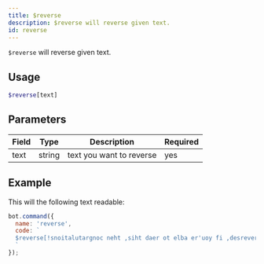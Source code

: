 ```yaml
---
title: $reverse 
description: $reverse will reverse given text.
id: reverse
---
```


`$reverse` will reverse given text.

## Usage

```php
$reverse[text]
```

## Parameters 


| Field | Type   | Description              | Required |
| ----- | ------ | ------------------------ | -------- |
| text  | string | text you want to reverse | yes      |


## Example

This will the following text readable: 

```javascript
bot.command({
  name: 'reverse',
  code: `
  $reverse[!snoitalutargnoc neht ,siht daer ot elba er'uoy fi ,desrever si txet sihT]
  `
});
```